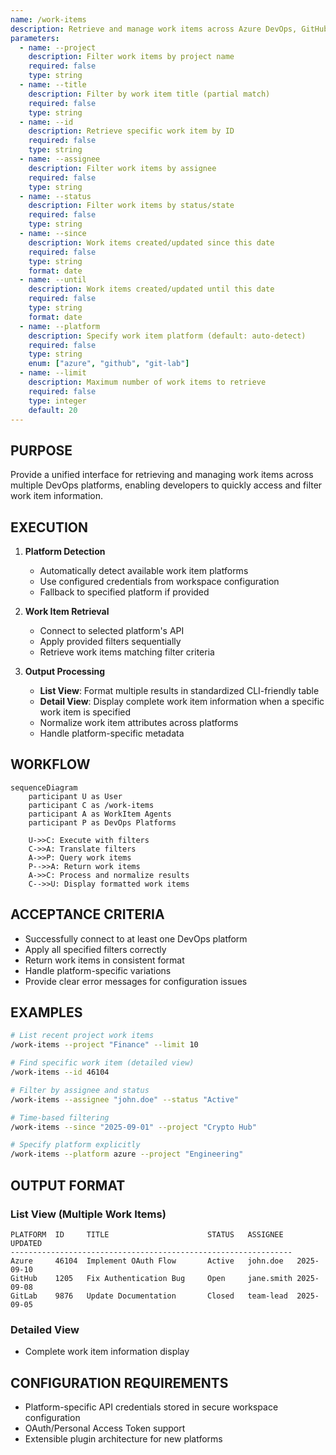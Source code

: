 ```yaml
---
name: /work-items
description: Retrieve and manage work items across Azure DevOps, GitHub, and GitLab
parameters:
  - name: --project
    description: Filter work items by project name
    required: false
    type: string
  - name: --title
    description: Filter by work item title (partial match)
    required: false
    type: string
  - name: --id
    description: Retrieve specific work item by ID
    required: false
    type: string
  - name: --assignee
    description: Filter work items by assignee
    required: false
    type: string
  - name: --status
    description: Filter work items by status/state
    required: false
    type: string
  - name: --since
    description: Work items created/updated since this date
    required: false
    type: string
    format: date
  - name: --until
    description: Work items created/updated until this date
    required: false
    type: string
    format: date
  - name: --platform
    description: Specify work item platform (default: auto-detect)
    required: false
    type: string
    enum: ["azure", "github", "git-lab"]
  - name: --limit
    description: Maximum number of work items to retrieve
    required: false
    type: integer
    default: 20
---
```


## PURPOSE

Provide a unified interface for retrieving and managing work items across multiple DevOps platforms, enabling developers to quickly access and filter work item information.

## EXECUTION

1. **Platform Detection**

   - Automatically detect available work item platforms
   - Use configured credentials from workspace configuration
   - Fallback to specified platform if provided

2. **Work Item Retrieval**

   - Connect to selected platform's API
   - Apply provided filters sequentially
   - Retrieve work items matching filter criteria

3. **Output Processing**
   - **List View**: Format multiple results in standardized CLI-friendly table
   - **Detail View**: Display complete work item information when a specific work item is specified
   - Normalize work item attributes across platforms
   - Handle platform-specific metadata

## WORKFLOW

```mermaid
sequenceDiagram
    participant U as User
    participant C as /work-items
    participant A as WorkItem Agents
    participant P as DevOps Platforms

    U->>C: Execute with filters
    C->>A: Translate filters
    A->>P: Query work items
    P-->>A: Return work items
    A->>C: Process and normalize results
    C-->>U: Display formatted work items
```

## ACCEPTANCE CRITERIA

- Successfully connect to at least one DevOps platform
- Apply all specified filters correctly
- Return work items in consistent format
- Handle platform-specific variations
- Provide clear error messages for configuration issues

## EXAMPLES

```bash
# List recent project work items
/work-items --project "Finance" --limit 10

# Find specific work item (detailed view)
/work-items --id 46104

# Filter by assignee and status
/work-items --assignee "john.doe" --status "Active"

# Time-based filtering
/work-items --since "2025-09-01" --project "Crypto Hub"

# Specify platform explicitly
/work-items --platform azure --project "Engineering"
```

## OUTPUT FORMAT

### List View (Multiple Work Items)

```
PLATFORM  ID     TITLE                      STATUS   ASSIGNEE   UPDATED
---------------------------------------------------------------
Azure     46104  Implement OAuth Flow       Active   john.doe   2025-09-10
GitHub    1205   Fix Authentication Bug     Open     jane.smith 2025-09-08
GitLab    9876   Update Documentation       Closed   team-lead  2025-09-05
```

### Detailed View

- Complete work item information display

## CONFIGURATION REQUIREMENTS

- Platform-specific API credentials stored in secure workspace configuration
- OAuth/Personal Access Token support
- Extensible plugin architecture for new platforms
